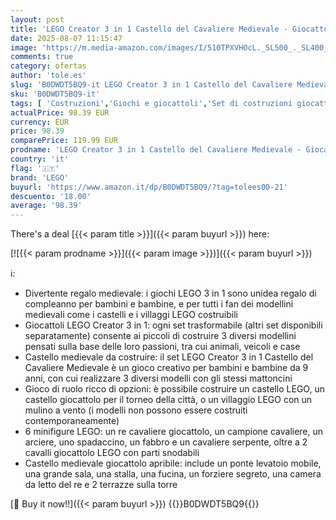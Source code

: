 ```yaml
---
layout: post
title: 'LEGO Creator 3 in 1 Castello del Cavaliere Medievale - Giocattolo Trasformabile in Scena di Torneo o in Villaggio - Include 6 Minifigure - Regalo Creativo per Bambini e Bambine da 9 Anni in su - 31168'
date: 2025-08-07 11:15:47
image: 'https://m.media-amazon.com/images/I/510TPXVHOcL._SL500_._SL400_.jpg'
comments: true
category: ofertas
author: 'tole.es'
slug: 'B0DWDT5BQ9-it LEGO Creator 3 in 1 Castello del Cavaliere Medievale -...'
sku: 'B0DWDT5BQ9-it'
tags: [ 'Costruzioni','Giochi e giocattoli','Set di costruzioni giocattolo','lego','🇮🇹', ]
actualPrice: 98.39 EUR
currency: EUR
price: 98.39
comparePrice: 119.99 EUR
prodname: 'LEGO Creator 3 in 1 Castello del Cavaliere Medievale - Giocattolo Trasformabile in Scena di Torneo o in Villaggio - Include 6 Minifigure - Regalo Creativo per Bambini e Bambine da 9 Anni in su - 31168'
country: 'it'
flag: '🇮🇹'
brand: 'LEGO'
buyurl: 'https://www.amazon.it/dp/B0DWDT5BQ9/?tag=tolees00-21'
descuento: '18.00'
average: '98.39'
---
```


There's a deal [{{< param title >}}]({{< param buyurl >}})  here:

[![{{< param prodname >}}]({{< param image >}})]({{< param buyurl >}})

ℹ️:

- Divertente regalo medievale: i giochi LEGO 3 in 1 sono unidea regalo di compleanno per bambini e bambine, e per tutti i fan dei modellini medievali come i castelli e i villaggi LEGO costruibili
- Giocattoli LEGO Creator 3 in 1: ogni set trasformabile (altri set disponibili separatamente) consente ai piccoli di costruire 3 diversi modellini pensati sulla base delle loro passioni, tra cui animali, veicoli e case
- Castello medievale da costruire: il set LEGO Creator 3 in 1 Castello del Cavaliere Medievale è un gioco creativo per bambini e bambine da 9 anni, con cui realizzare 3 diversi modelli con gli stessi mattoncini
- Gioco di ruolo ricco di opzioni: è possibile costruire un castello LEGO, un castello giocattolo per il torneo della città, o un villaggio LEGO con un mulino a vento (i modelli non possono essere costruiti contemporaneamente)
- 6 minifigure LEGO: un re cavaliere giocattolo, un campione cavaliere, un arciere, uno spadaccino, un fabbro e un cavaliere serpente, oltre a 2 cavalli giocattolo LEGO con parti snodabili
- Castello medievale giocattolo apribile: include un ponte levatoio mobile, una grande sala, una stalla, una fucina, un forziere segreto, una camera da letto del re e 2 terrazze sulla torre

[🛒 Buy it now!!]({{< param buyurl >}})
{{<world>}}B0DWDT5BQ9{{</world>}}

